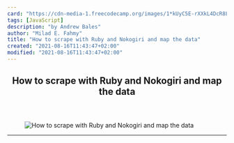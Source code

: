 ```yaml
---
card: "https://cdn-media-1.freecodecamp.org/images/1*kUyC5E-rXXkL4DcR8L91rA.jpeg"
tags: [JavaScript]
description: "by Andrew Bales"
author: "Milad E. Fahmy"
title: "How to scrape with Ruby and Nokogiri and map the data"
created: "2021-08-16T11:43:47+02:00"
modified: "2021-08-16T11:43:47+02:00"
---
```

<div class="site-wrapper">
<main id="site-main" class="site-main outer">
<div class="inner">
<article class="post-full post tag-javascript tag-nokogiri tag-google-maps tag-ruby tag-technology ">
<header class="post-full-header">
<h1 class="post-full-title">How to scrape with Ruby and Nokogiri and map the data</h1>
</header>
<figure class="post-full-image">
<picture>
<source media="(max-width: 700px)" sizes="1px" srcset="data:image/gif;base64,R0lGODlhAQABAIAAAAAAAP///yH5BAEAAAAALAAAAAABAAEAAAIBRAA7 1w">
<source media="(min-width: 701px)" sizes="(max-width: 800px) 400px,
(max-width: 1170px) 700px,
1400px" srcset="https://cdn-media-1.freecodecamp.org/images/1*kUyC5E-rXXkL4DcR8L91rA.jpeg 300w,
https://cdn-media-1.freecodecamp.org/images/1*kUyC5E-rXXkL4DcR8L91rA.jpeg 600w,
https://cdn-media-1.freecodecamp.org/images/1*kUyC5E-rXXkL4DcR8L91rA.jpeg 1000w,
https://cdn-media-1.freecodecamp.org/images/1*kUyC5E-rXXkL4DcR8L91rA.jpeg 2000w">
<img onerror="this.style.display='none'" src="https://cdn-media-1.freecodecamp.org/images/1*kUyC5E-rXXkL4DcR8L91rA.jpeg" alt="How to scrape with Ruby and Nokogiri and map the data">
</picture>
</figure>
<section class="post-full-content">
<div class="post-content medium-migrated-article">
</div>
<hr>
</section>
</article>
</div>
</main>
</div>
<!-- Google Tag Manager (noscript) -->
<!-- End Google Tag Manager (noscript) -->
